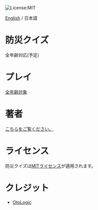 ![License:MIT](https://img.shields.io/github/license/Yama-Haya/BosaiQuiz)

[English](https://github.com/Yama-Haya/BosaiQuiz/blob/main/.github/README.md) / 日本語

# 防災クイズ
全年齢対応(予定)

# プレイ
[全年齢対象](https://yama-haya.github.io/BosaiQuiz)

# 著者
[こちらをご覧ください。](https://yama-haya.github.io)

# ライセンス
防災クイズは[MITライセンス](https://github.com/Yama-Haya/BosaiQuiz/blob/main/LICENSE)が適用されます。

# クレジット
- [OtoLogic](https://otologic.jp)
